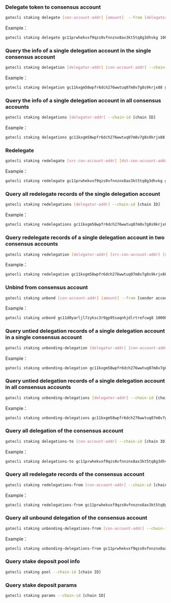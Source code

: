 ### Delegate token to consensus account

```bash
gatecli staking delegate [con-account-addr] [amount]  --from [delegator-addr] --chain-id [chain ID]
```
Example：

```bash
gatecli staking delegate gc11prwhekvxf9qzs0vfnnznx8ax3kt5tq8g3dhvkg 100000000NANOGT --from gc11kxgm58wpfr6dch276wwtuq07m8v7g8s9krjx88 --chain-id testnet
```

### Query the info of a single delegation account in the single consensus account

```bash
gatecli staking delegation [delegator-addr] [con-account-addr] --chain-id [chain ID]
```
Example：

```bash
gatecli staking delegation gc11kxgm58wpfr6dch276wwtuq07m8v7g8s9krjx88 gc11prwhekvxf9qzs0vfnnznx8ax3kt5tq8g3dhvkg --chain-id testnet
```

### Query the info of a single delegation account in all consensus accounts

```bash
gatecli staking delegations [delegator-addr] --chain-id [chain ID]
```
Example：

```bash
gatecli staking delegations gc11kxgm58wpfr6dch276wwtuq07m8v7g8s9krjx88 --chain-id testnet
```

### Redelegate

```bash
gatecli staking redelegate [src-con-account-addr] [dst-con-account-addr] [amount] --from [delegator-addr] --chain-id [chain ID]
```
Example：

```bash
gatecli staking redelegate gc11prwhekvxf9qzs0vfnnznx8ax3kt5tq8g3dhvkg gc11d0yarljl7zyksc3r9gp95saqnhjdlrtrefcwg8 100000000NANOGT --from gc11kxgm58wpfr6dch276wwtuq07m8v7g8s9krjx88 --chain-id testnet
```

### Query all redelegate records of the single delegation account

```bash
gatecli staking redelegations [delegator-addr] --chain-id [chain ID]
```
Example：

```bash
gatecli staking redelegations gc11kxgm58wpfr6dch276wwtuq07m8v7g8s9krjx88 --chain-id testnet
```

### Query redelegate records of a single delegation account in two consensus accounts

```bash
gatecli staking redelegation [delegator-addr] [src-con-account-addr] [dst-con-account-addr] --chain-id [chain ID]
```
Example：

```bash
gatecli staking redelegation gc11kxgm58wpfr6dch276wwtuq07m8v7g8s9krjx88 gc11prwhekvxf9qzs0vfnnznx8ax3kt5tq8g3dhvkg gc11d0yarljl7zyksc3r9gp95saqnhjdlrtrefcwg8 --chain-id testnet
```

### Unbind from consensus account

```bash
gatecli staking unbond [con-account-addr] [amount] --from [sender account] --chain-id [chain ID]
```
Example：

```bash
gatecli staking unbond gc11d0yarljl7zyksc3r9gp95saqnhjdlrtrefcwg8 100000000NANOGT --from gc11kxgm58wpfr6dch276wwtuq07m8v7g8s9krjx88 --chain-id testnet
```

### Query untied delegation records of a single delegation account in a single consensus account

```bash
gatecli staking unbonding-delegation [delegator-addr] [con-account-addr] --chain-id [chain ID]
```
Example：

```bash
gatecli staking unbonding-delegation gc11kxgm58wpfr6dch276wwtuq07m8v7g8s9krjx88 gc11d0yarljl7zyksc3r9gp95saqnhjdlrtrefcwg8 --chain-id testnet
```

### Query untied delegation records of a single delegation account in all consensus accounts

```bash
gatecli staking unbonding-delegations [delegator-addr] --chain-id [chain ID]
```
Example：

```bash
gatecli staking unbonding-delegations gc11kxgm58wpfr6dch276wwtuq07m8v7g8s9krjx88 --chain-id testnet
```

### Query all delegation of the consensus account

```bash
gatecli staking delegations-to [con-account-addr] --chain-id [chain ID]
```
Example：

```bash
gatecli staking delegations-to gc11prwhekvxf9qzs0vfnnznx8ax3kt5tq8g3dhvkg --chain-id testnet
```

### Query all redelegate records of the consensus account

```bash
gatecli staking redelegations-from [con-account-addr] --chain-id [chain ID]
```
Example：

```bash
gatecli staking redelegations-from gc11prwhekvxf9qzs0vfnnznx8ax3kt5tq8g3dhvkg --chain-id testnet
```

### Query all unbound delegation of the consensus account

```bash
gatecli staking unbonding-delegations-from [con-account-addr] --chain-id [chain ID]
```
Example：

```bash
gatecli staking unbonding-delegations-from gc11prwhekvxf9qzs0vfnnznx8ax3kt5tq8g3dhvkg --chain-id testnet
```

### Query stake deposit pool info

```bash
gatecli staking pool --chain-id [chain ID]
```

### Query stake deposit params

```bash
gatecli staking params --chain-id [chain ID]
```